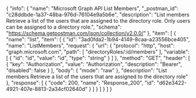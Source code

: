 {
  "info": {
    "name": "Microsoft Graph API List Members",
    "_postman_id": "c28ddbde-1a37-48ba-976d-76104e9a5b6e",
    "description": "List members Retrieve a list of the users that are assigned to the directory role.  Only users can be assigned to a directory role.",
    "schema": "https://schema.getpostman.com/json/collection/v2.0.0/"
  },
  "item": [
    {
      "name": "list",
      "item": [
        {
          "id": "3ad0fda2-1b94-4149-8caa-a23556bce405",
          "name": "ListMembers",
          "request": {
            "url": {
              "protocol": "http",
              "host": "graph.microsoft.com",
              "path": [
                "directoryRoles/:id/members"
              ],
              "variable": [
                {
                  "id": "id",
                  "value": "id",
                  "type": "string"
                }
              ]
            },
            "method": "GET",
            "header": [
              {
                "key": "Authorization",
                "value": "Authorization",
                "description": "Bearer",
                "disabled": false
              }
            ],
            "body": {
              "mode": "raw"
            },
            "description": "List members Retrieve a list of the users that are assigned to the directory role"
          },
          "response": [
            {
              "code": 200,
              "name": "Response_200",
              "id": "d62e3422-4921-407e-8813-2a34cf02640d"
            }
          ]
        }
      ]
    }
  ]
}